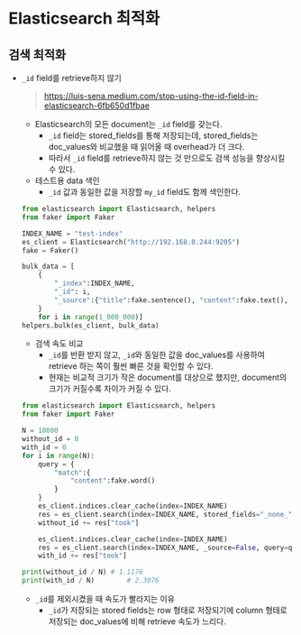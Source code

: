 # Elasticsearch 최적화

## 검색 최적화

- `_id` field를 retrieve하지 않기

  > https://luis-sena.medium.com/stop-using-the-id-field-in-elasticsearch-6fb650d1fbae

  - Elasticsearch의 모든 document는 `_id` field를 갖는다.
    - `_id` field는 stored_fields를 통해 저장되는데, stored_fields는 doc_values와 비교했을 때 읽어올 때 overhead가 더 크다.
    - 따라서 `_id` field를 retrieve하지 않는 것 만으로도 검색 성능을 향상시킬 수 있다.
  - 테스트용 data 색인
    - `_id` 값과 동일한 값을 저장할 `my_id` field도 함께 색인한다.

  ```python
  from elasticsearch import Elasticsearch, helpers
  from faker import Faker
  
  INDEX_NAME = "test-index"
  es_client = Elasticsearch("http://192.168.0.244:9205")
  fake = Faker()
  
  bulk_data = [
      {
          "_index":INDEX_NAME, 
          "_id": i, 
          "_source":{"title":fake.sentence(), "content":fake.text(), "my_id":i}
      }
      for i in range(1_000_000)]
  helpers.bulk(es_client, bulk_data)
  ```

  - 검색 속도 비교
    - `_id`를 반환 받지 않고, `_id`와 동일한 값을 doc_values를 사용하여 retrieve 하는 쪽이 훨씬 빠른 것을 확인할 수 있다.
    - 현재는 비교적 크기가 작은 document를 대상으로 했지만, document의 크기가 커질수록 차이가 커질 수 있다.

  ```python
  from elasticsearch import Elasticsearch, helpers
  from faker import Faker
  
  N = 10000
  without_id = 0
  with_id = 0
  for i in range(N):
      query = {
          "match":{
              "content":fake.word()
          }
      }
      es_client.indices.clear_cache(index=INDEX_NAME)
      res = es_client.search(index=INDEX_NAME, stored_fields="_none_", docvalue_fields=["my_id"], query=query)
      without_id += res["took"]
  
      es_client.indices.clear_cache(index=INDEX_NAME)
      res = es_client.search(index=INDEX_NAME, _source=False, query=query)
      with_id += res["took"]
  
  print(without_id / N)	# 1.1176
  print(with_id / N)		# 2.3076
  ```

  - `_id`를 제외시켰을 때 속도가 빨라지는 이유
    - `_id`가 저장되는 stored fields는 row 형태로 저장되기에 column 형태로 저장되는 doc_values에 비해 retrieve 속도가 느리다.

